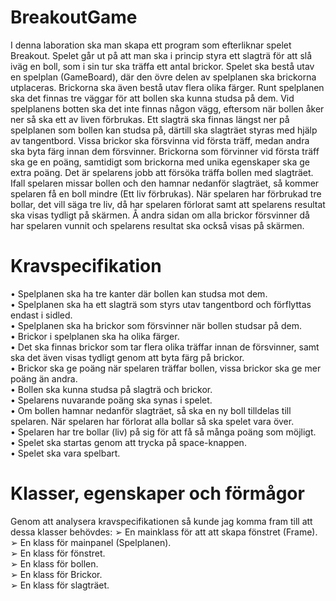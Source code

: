 # BreakoutGame
I denna laboration ska man skapa ett program som efterliknar spelet Breakout. Spelet går ut på att man ska i princip styra ett slagträ för att slå iväg en boll, som i sin tur ska träffa ett antal brickor. Spelet ska bestå utav en spelplan (GameBoard), där den övre delen av spelplanen ska brickorna utplaceras. Brickorna ska även bestå utav flera olika färger. Runt spelplanen ska det finnas tre väggar för att bollen ska kunna studsa på dem. Vid spelplanens botten ska det inte finnas någon vägg, eftersom när bollen åker ner så ska ett av liven förbrukas. Ett slagträ ska finnas längst ner på spelplanen som bollen kan studsa på, därtill ska slagträet styras med hjälp av tangentbord. Vissa brickor ska försvinna vid första träff, medan andra ska byta färg innan dem försvinner. Brickorna som förvinner vid första träff ska ge en poäng, samtidigt som brickorna med unika egenskaper ska ge extra poäng. Det är spelarens jobb att försöka träffa bollen med slagträet. Ifall spelaren missar bollen och den hamnar nedanför slagträet, så kommer spelaren få en boll mindre (Ett liv förbrukas). När spelaren har förbrukad tre bollar, det vill säga tre liv, då har spelaren förlorat samt att spelarens resultat ska visas tydligt på skärmen. Å andra sidan om alla brickor försvinner då har spelaren vunnit och spelarens resultat ska också visas på skärmen.

# Kravspecifikation
• Spelplanen ska ha tre kanter där bollen kan studsa mot dem.\
• Spelplanen ska ha ett slagträ som styrs utav tangentbord och förflyttas endast i sidled.\
• Spelplanen ska ha brickor som försvinner när bollen studsar på dem.\
• Brickor i spelplanen ska ha olika färger.\
• Det ska finnas brickor som tar flera olika träffar innan de försvinner, samt ska det även
visas tydligt genom att byta färg på brickor.\
• Brickor ska ge poäng när spelaren träffar bollen, vissa brickor ska ge mer poäng än
andra.\
• Bollen ska kunna studsa på slagträ och brickor.\
• Spelarens nuvarande poäng ska synas i spelet.\
• Om bollen hamnar nedanför slagträet, så ska en ny boll tilldelas till spelaren. När
spelaren har förlorat alla bollar så ska spelet vara över.\
• Spelaren har tre bollar (liv) på sig för att få så många poäng som möjligt.\
• Spelet ska startas genom att trycka på space-knappen.\
• Spelet ska vara spelbart.

# Klasser, egenskaper och förmågor
Genom att analysera kravspecifikationen så kunde jag komma fram till att dessa klasser behövdes:
➢ En mainklass för att att skapa fönstret (Frame).\
➢ En klass för mainpanel (Spelplanen).\
➢ En klass för fönstret.\
➢ En klass för bollen.\
➢ En klass för Brickor.\
➢ En klass för slagträet. 
